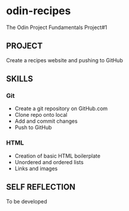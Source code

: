 # odin-recipes
The Odin Project Fundamentals Project#1

## PROJECT
Create a recipes website and pushing to GitHub
## SKILLS
### Git
- Create a git repository on GitHub.com
- Clone repo onto local
- Add and commit changes
- Push to GitHub

### HTML
- Creation of basic HTML boilerplate
- Unordered and ordered lists
- Links and images

## SELF REFLECTION
To be developed
